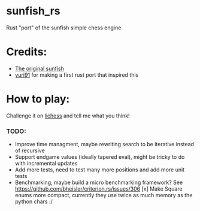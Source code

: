 # sunfish_rs
Rust "port" of the sunfish simple chess engine

# Credits:
- [The original sunfish](https://github.com/thomasahle/sunfish)
- [yuri91](https://github.com/yuri91) for making a first rust port that inspired this

# How to play:
Challenge it on [lichess](https://lichess.org/@/sunfish_rs) and tell me what you think!

### TODO:
- Improve time managment, maybe rewriting search to be iterative instead of recursive
- Support endgame values (ideally tapered eval), might be tricky to do with incremental updates
- Add more tests, need to test many more positions and add more unit tests
- Benchmarking, maybe build a micro benchmarking framework? See https://github.com/bheisler/criterion.rs/issues/306
[x] Make Square enums more compact, currently they use twice as much memory as the python chars :/
